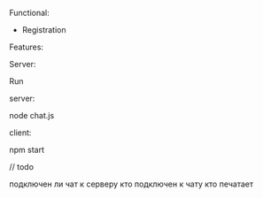 Functional:

- Registration

Features:

Server:

Run

server:

node chat.js

client:

npm start

// todo

подключен ли чат к серверу
кто подключен к чату
кто печатает
